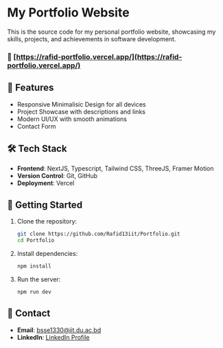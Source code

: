# My Portfolio Website

This is the source code for my personal portfolio website, showcasing my skills, projects, and achievements in software development.

### 🚀 [https://rafid-portfolio.vercel.app/](https://rafid-portfolio.vercel.app/)

## 🌟 Features

- Responsive Minimalisic Design for all devices
- Project Showcase with descriptions and links
- Modern UI/UX with smooth animations
- Contact Form

## 🛠️ Tech Stack

- **Frontend**: NextJS, Typescript, Tailwind CSS, ThreeJS, Framer Motion
- **Version Control**: Git, GitHub
- **Deployment**: Vercel

## 🚀 Getting Started

1. Clone the repository:
    ```bash
    git clone https://github.com/Rafid13iit/Portfolio.git
    cd Portfolio
2. Install dependencies:
    ```bash
    npm install
3. Run the server:
    ```bash
    npm run dev
## 📧 Contact
- **Email**: bsse1330@iit.du.ac.bd
- **LinkedIn**: [LinkedIn Profile](https://www.linkedin.com/in/rafid-iit-du/)